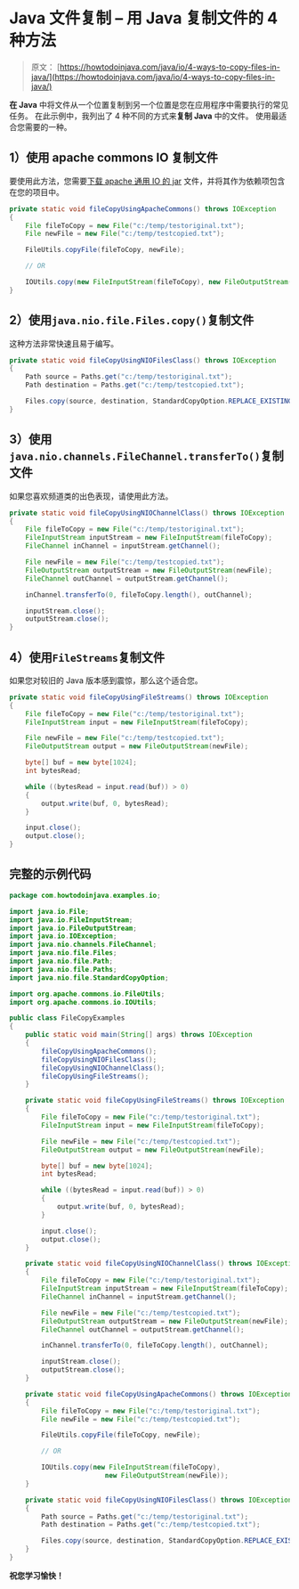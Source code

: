 # Java 文件复制 – 用 Java 复制文件的 4 种方法

> 原文： [https://howtodoinjava.com/java/io/4-ways-to-copy-files-in-java/](https://howtodoinjava.com/java/io/4-ways-to-copy-files-in-java/)

**在 Java** 中将文件从一个位置复制到另一个位置是您在应用程序中需要执行的常见任务。 在此示例中，我列出了 4 种不同的方式来**复制 Java** 中的文件。 使用最适合您需要的一种。

## 1）使用 apache commons IO 复制文件

要使用此方法，您需要[下载 apache 通用 IO 的 jar](https://commons.apache.org/proper/commons-io/download_io.cgi "download apache common io") 文件，并将其作为依赖项包含在您的项目中。

```java
private static void fileCopyUsingApacheCommons() throws IOException 
{
	File fileToCopy = new File("c:/temp/testoriginal.txt");
	File newFile = new File("c:/temp/testcopied.txt");

	FileUtils.copyFile(fileToCopy, newFile);

	// OR

	IOUtils.copy(new FileInputStream(fileToCopy), new FileOutputStream(newFile));
}

```

## 2）使用`java.nio.file.Files.copy()`复制文件

这种方法非常快速且易于编写。

```java
private static void fileCopyUsingNIOFilesClass() throws IOException 
{
	Path source = Paths.get("c:/temp/testoriginal.txt");
	Path destination = Paths.get("c:/temp/testcopied.txt");

	Files.copy(source, destination, StandardCopyOption.REPLACE_EXISTING);
}

```

## 3）使用`java.nio.channels.FileChannel.transferTo()`复制文件

如果您喜欢频道类的出色表现，请使用此方法。

```java
private static void fileCopyUsingNIOChannelClass() throws IOException 
{
	File fileToCopy = new File("c:/temp/testoriginal.txt");
	FileInputStream inputStream = new FileInputStream(fileToCopy);
	FileChannel inChannel = inputStream.getChannel();

	File newFile = new File("c:/temp/testcopied.txt");
	FileOutputStream outputStream = new FileOutputStream(newFile);
	FileChannel outChannel = outputStream.getChannel();

	inChannel.transferTo(0, fileToCopy.length(), outChannel);

	inputStream.close();
	outputStream.close();
}

```

## 4）使用`FileStreams`复制文件

如果您对较旧的 Java 版本感到震惊，那么这个适合您。

```java
private static void fileCopyUsingFileStreams() throws IOException
{
	File fileToCopy = new File("c:/temp/testoriginal.txt");
	FileInputStream input = new FileInputStream(fileToCopy);

	File newFile = new File("c:/temp/testcopied.txt");
	FileOutputStream output = new FileOutputStream(newFile);

	byte[] buf = new byte[1024];
	int bytesRead;

	while ((bytesRead = input.read(buf)) > 0) 
	{
		output.write(buf, 0, bytesRead);
	}

	input.close();
	output.close();
}

```

## 完整的示例代码

```java
package com.howtodoinjava.examples.io;

import java.io.File;
import java.io.FileInputStream;
import java.io.FileOutputStream;
import java.io.IOException;
import java.nio.channels.FileChannel;
import java.nio.file.Files;
import java.nio.file.Path;
import java.nio.file.Paths;
import java.nio.file.StandardCopyOption;

import org.apache.commons.io.FileUtils;
import org.apache.commons.io.IOUtils;

public class FileCopyExamples 
{
	public static void main(String[] args) throws IOException 
	{
		fileCopyUsingApacheCommons();
		fileCopyUsingNIOFilesClass();
		fileCopyUsingNIOChannelClass();
		fileCopyUsingFileStreams();
	}

	private static void fileCopyUsingFileStreams() throws IOException
	{
		File fileToCopy = new File("c:/temp/testoriginal.txt");
		FileInputStream input = new FileInputStream(fileToCopy);

		File newFile = new File("c:/temp/testcopied.txt");
		FileOutputStream output = new FileOutputStream(newFile);

		byte[] buf = new byte[1024];
		int bytesRead;

		while ((bytesRead = input.read(buf)) > 0) 
		{
			output.write(buf, 0, bytesRead);
		}

		input.close();
		output.close();
	}

	private static void fileCopyUsingNIOChannelClass() throws IOException 
	{
		File fileToCopy = new File("c:/temp/testoriginal.txt");
		FileInputStream inputStream = new FileInputStream(fileToCopy);
		FileChannel inChannel = inputStream.getChannel();

		File newFile = new File("c:/temp/testcopied.txt");
		FileOutputStream outputStream = new FileOutputStream(newFile);
		FileChannel outChannel = outputStream.getChannel();

		inChannel.transferTo(0, fileToCopy.length(), outChannel);

		inputStream.close();
		outputStream.close();
	}

	private static void fileCopyUsingApacheCommons() throws IOException 
	{
		File fileToCopy = new File("c:/temp/testoriginal.txt");
		File newFile = new File("c:/temp/testcopied.txt");

		FileUtils.copyFile(fileToCopy, newFile);

		// OR

		IOUtils.copy(new FileInputStream(fileToCopy), 
						new FileOutputStream(newFile));
	}

	private static void fileCopyUsingNIOFilesClass() throws IOException 
	{
		Path source = Paths.get("c:/temp/testoriginal.txt");
		Path destination = Paths.get("c:/temp/testcopied.txt");

		Files.copy(source, destination, StandardCopyOption.REPLACE_EXISTING);
	}
}

```

**祝您学习愉快！**